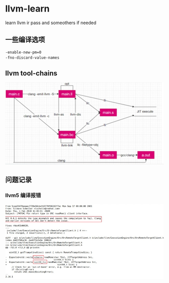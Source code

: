 # llvm-learn
learn llvm ir pass and someothers if needed



## 一些编译选项
```bash
-enable-new-pm=0
-fno-discard-value-names
```

## llvm tool-chains
![](./readmeImages/llvm-tool-chain.jpg)








## 问题记录
### llvm5 编译报错
![](./readmeImages/llvm5-compile.jpg)